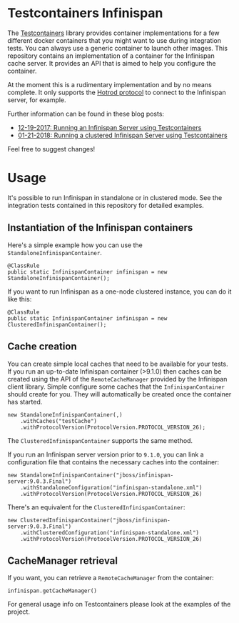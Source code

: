 # Testcontainers Infinispan

The [Testcontainers](https://www.testcontainers.org/) library provides container implementations 
for a few different docker containers that you might want to use during integration tests. You can always
use a generic container to launch other images. This repository contains an implementation of a container
for the Infinispan cache server. It provides an API that is aimed to help you configure the container.

At the moment this is a rudimentary implementation and by no means complete. It only supports the [Hotrod protocol](http://infinispan.org/docs/stable/user_guide/user_guide.html#hot_rod_protocol)
to connect to the Infinispan server, for example.

Further information can be found in these blog posts:

- [12-19-2017: Running an Infinispan Server using Testcontainers](https://blog.codecentric.de/en/2017/12/running-infinispan-server-using-testcontainers)
- [01-21-2018: Running a clustered Infinispan Server using Testcontainers](https://reinhard.codes/2018/01/21/running-an-infinispan-node-in-clustered-mode-using-testcontainers/)

Feel free to suggest changes!

# Usage

It's possible to run Infinispan in standalone or in clustered mode. See the integration tests contained in this repository
for detailed examples.

## Instantiation of the Infinispan containers

Here's a simple example how you can use the `StandaloneInfinispanContainer`.

```
@ClassRule
public static InfinispanContainer infinispan = new StandaloneInfinispanContainer();
```

If you want to run Infinispan as a one-node clustered instance, you can do it like this:

```
@ClassRule
public static InfinispanContainer infinispan = new ClusteredInfinispanContainer();
```

## Cache creation

You can create simple local caches that need to be available for your tests. If you run an up-to-date Infinispan container (>9.1.0) then caches can be created
using the API of the `RemoteCacheManager` provided by the Infinispan client library. Simple configure some caches that the `InfinispanContainer` should create for you.
They will automatically be created once the container has started.

```
new StandaloneInfinispanContainer(‚)
    .withCaches("testCache")
    .withProtocolVersion(ProtocolVersion.PROTOCOL_VERSION_26);
``` 

The `ClusteredInfinispanContainer` supports the same method.

If you run an Infinispan server version prior to `9.1.0`, you can link a configuration file that contains the necessary caches into the container:

```
new StandaloneInfinispanContainer("jboss/infinispan-server:9.0.3.Final")
    .withStandaloneConfiguration("infinispan-standalone.xml")
    .withProtocolVersion(ProtocolVersion.PROTOCOL_VERSION_26)
```

There's an equivalent for the `ClusteredInfinispanContainer`:

```
new ClusteredInfinispanContainer("jboss/infinispan-server:9.0.3.Final")
    .withClusteredConfiguration("infinispan-standalone.xml")
    .withProtocolVersion(ProtocolVersion.PROTOCOL_VERSION_26)
```

## CacheManager retrieval

If you want, you can retrieve a `RemoteCacheManager` from the container:

```
infinispan.getCacheManager()
```

For general usage info on Testcontainers please look at the examples of the project.
